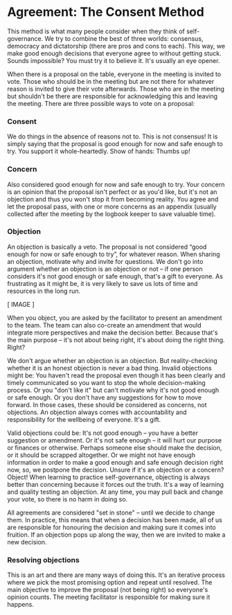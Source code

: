 # Agreement: The Consent Method

This method is what many people consider when they think of self-governance. We try to combine the best of three worlds: consensus, democracy and dictatorship \(there are pros and cons to each\). This way, we make good enough decisions that everyone agree to without getting stuck. Sounds impossible? You must try it to believe it. It's usually an eye opener.

When there is a proposal on the table, everyone in the meeting is invited to vote. Those who should be in the meeting but are not there for whatever reason is invited to give their vote afterwards. Those who are in the meeting but shouldn't be there are responsible for acknowledging this and leaving the meeting. There are three possible ways to vote on a proposal:

### Consent

We do things in the absence of reasons not to. This is not consensus! It is simply saying that the proposal is good enough for now and safe enough to try. You support it whole-heartedly. Show of hands: Thumbs up!

### Concern

Also considered good enough for now and safe enough to try. Your concern is an opinion that the proposal isn't perfect or as you'd like, but it's not an objection and thus you won't stop it from becoming reality. You agree and let the proposal pass, with one or more concerns as an appendix \(usually collected after the meeting by the logbook keeper to save valuable time\).

### Objection

An objection is basically a veto. The proposal is not considered “good enough for now or safe enough to try”, for whatever reason. When sharing an objection, motivate why and invite for questions. We don't go into argument whether an objection is an objection or not – if one person considers it's not good enough or safe enough, that's a gift to everyone. As frustrating as it might be, it is very likely to save us lots of time and resources in the long run.

\[ IMAGE \]

When you object, you are asked by the facilitator to present an amendment to the team. The team can also co-create an amendment that would integrate more perspectives and make the decision better. Because that's the main purpose – it's not about being right, it's about doing the right thing. Right?

We don't argue whether an objection is an objection. But reality-checking whether it is an honest objection is never a bad thing. Invalid objections might be: You haven't read the proposal even though it has been clearly and timely communicated so you want to stop the whole decision-making process. Or you "don't like it" but can't motivate why it's not good enough or safe enough. Or you don't have any suggestions for how to move forward. In those cases, these should be considered as concerns, not objections. An objection always comes with accountability and responsibility for the wellbeing of everyone. It's a gift.

Valid objections could be: It's not good enough – you have a better suggestion or amendment. Or it's not safe enough – it will hurt our purpose or finances or otherwise. Perhaps someone else should make the decision, or it should be scrapped altogether. Or we might not have enough information in order to make a good enough and safe enough decision right now, so, we postpone the decision. Unsure if it's an objection or a concern? Object! When learning to practice self-governance, objecting is always better than concerning because it forces out the truth. It's a way of learning and quality testing an objection. At any time, you may pull back and change your vote, so there is no harm in doing so.

All agreements are considered "set in stone" – until we decide to change them. In practice, this means that when a decision has been made, all of us are responsible for honouring the decision and making sure it comes into fruition. If an objection pops up along the way, then we are invited to make a new decision.

### Resolving objections 

This is an art and there are many ways of doing this. It's an iterative process where we pick the most promising option and repeat until resolved. The main objective to improve the proposal \(not being right\) so everyone's opinion counts. The meeting facilitator is responsible for making sure it happens.

